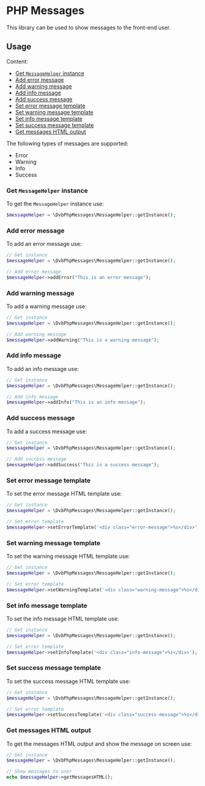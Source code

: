 # PHP Messages

This library can be used to show messages to the front-end user.

## Usage

Content:

- [Get `MessageHelper` instance](#get-instance)
- [Add error message](#add-error)
- [Add warning message](#add-warning)
- [Add info message](#add-info)
- [Add success message](#add-success)
- [Set error message template](#set-error-template)
- [Set warning message template](#set-warning-template)
- [Set info message template](#set-info-template)
- [Set success message template](#set-success-template)
- [Get messages HTML output](#get-html)

The following types of messages are supported:

- Error
- Warning
- Info
- Success

### <a name="get-instance"></a>Get `MessageHelper` instance

To get the `MessageHelper` instance use:

```php
$messageHelper = \DvbPhpMessages\MessageHelper::getInstance();
```

### <a name="add-error"></a>Add error message

To add an error message use:

```php
// Get instance
$messageHelper = \DvbPhpMessages\MessageHelper::getInstance();

// Add error message
$messageHelper->addError("This is an error message");
```

### <a name="add-warning"></a>Add warning message

To add a warning message use:

```php
// Get instance
$messageHelper = \DvbPhpMessages\MessageHelper::getInstance();

// Add warning message
$messageHelper->addWarning("This is a warning message");
```

### <a name="add-info"></a>Add info message

To add an info message use:

```php
// Get instance
$messageHelper = \DvbPhpMessages\MessageHelper::getInstance();

// Add info message
$messageHelper->addInfo("This is an info message");
```

### <a name="add-success"></a>Add success message

To add a success message use:

```php
// Get instance
$messageHelper = \DvbPhpMessages\MessageHelper::getInstance();

// Add success message
$messageHelper->addSuccess("This is a success message");
```

### <a name="set-error-template"></a>Set error message template

To set the error message HTML template use:

```php
// Get instance
$messageHelper = \DvbPhpMessages\MessageHelper::getInstance();

// Set error template
$messageHelper->setErrorTemplate('<div class="error-message">%s</div>');
```

### <a name="set-warning-template"></a>Set warning message template

To set the warning message HTML template use:

```php
// Get instance
$messageHelper = \DvbPhpMessages\MessageHelper::getInstance();

// Set error template
$messageHelper->setWarningTemplate('<div class="warning-message">%s</div>');
```

### <a name="set-info-template"></a>Set info message template

To set the info message HTML template use:

```php
// Get instance
$messageHelper = \DvbPhpMessages\MessageHelper::getInstance();

// Set error template
$messageHelper->setInfoTemplate('<div class="info-message">%s</div>');
```

### <a name="set-success-template"></a>Set success message template

To set the success message HTML template use:

```php
// Get instance
$messageHelper = \DvbPhpMessages\MessageHelper::getInstance();

// Set error template
$messageHelper->setSuccessTemplate('<div class="success-message">%s</div>');
```

### <a name="get-html"></a>Get messages HTML output

To get the messages HTML output and show the message on screen use:

```php
// Get instance
$messageHelper = \DvbPhpMessages\MessageHelper::getInstance();

// Show messages to user
echo $messageHelper->getMessagesHTML();
```